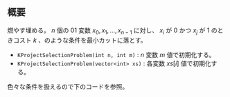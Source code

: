 ## 概要

燃やす埋める。 $n$ 個の $01$ 変数 $x_0, x_1, \ldots, x_{n-1}$ に対し、 $x_i$ が $0$ かつ $x_j$ が $1$ のときコスト $k$ 、のような条件を最小カットに落とす。

- `KProjectSelectionProblem(int n, int m)` : $n$ 変数 $m$ 値で初期化する。
- `KProjectSelectionProblem(vector<int> xs)` : 各変数 $xs[i]$ 値で初期化する。

色々な条件を扱えるので下のコードを参照。
